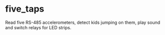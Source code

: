 # five_taps
Read five RS-485 accelerometers, detect kids jumping on them, play sound and switch relays for LED strips.
